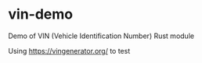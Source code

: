 # vin-demo
Demo of VIN (Vehicle Identification Number) Rust module

Using https://vingenerator.org/ to test

